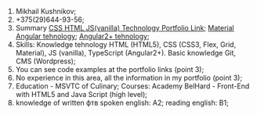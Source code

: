 1. Mikhail Kushnikov;
2. +375(29)644-93-56;
3. Summary [CSS HTML JS(vanilla) Technology Portfolio Link](https://github.com/Mihail-Kushnikov/MyPortfolio); [Material Angular tehnology](https://github.com/Mihail-Kushnikov/PortfolioShopAngular2); [Angular2+ tehnology](https://github.com/Mihail-Kushnikov/EnCataTask);
4. Skills: Knowledge tehnology HTML (HTML5), CSS (CSS3, Flex, Grid, Material), JS (vanilla), TypeScript (Angular2+). Basic knowledge Git, CMS (Wordpress);
5. You can see code examples at the portfolio links (point 3);
6. No experience in this area, all the information in my portfolio (point 3);
7. Education - MSVTC of Culinary; Courses: Academy BelHard - Front-End with HTML5 and Java Script (high level);
8. knowledge of written фтв spoken english: A2; reading english: B1;    